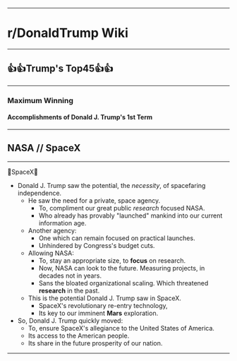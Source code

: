 -----

# **r/DonaldTrump Wiki**

-----

## 👍👍Trump's Top45👍👍
-----

### Maximum Winning

#### Accomplishments of Donald J. Trump's __1st__ Term

-----

## NASA // SpaceX

-----

🚀SpaceX🚀

- Donald J. Trump saw the potential, the *necessity*, of spacefaring independence.
  - He saw the need for a private, space agency. 
    - To, compliment our great public *research* focused NASA.
    - Who already has provably "launched" mankind into our current information age.
  - Another agency: 
    - One which can remain focused on practical launches.
    - Unhindered by Congress's budget cuts.
  - Allowing NASA: 
    - To, stay an appropriate size, to **focus** on research.
    - Now, NASA can look to the future. Measuring projects, in decades not in years. 
    - Sans the bloated organizational scaling. Which threatened **research** in the past.
  - This is the potential Donald J. Trump saw in SpaceX. 
    - SpaceX's revolutionary re-entry technology,
    - Its key to our imminent **Mars** exploration. 
- So, Donald J. Trump quickly moved: 
  - To, ensure SpaceX's allegiance to the United States of America.  
  - Its access to the American people.
  - Its share in the future prosperity of our nation.

-----